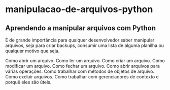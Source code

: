 # manipulacao-de-arquivos-python

## Aprendendo a manipular arquivos com Python 


É de grande importância para qualquer desenvolvedor saber manipular arquivos, seja para criar backups, consumir uma lista de alguma planilha ou qualquer motivo que seja.

Como abrir um arquivo.
Como ler um arquivo.
Como criar um arquivo.
Como modificar um arquivo.
Como fechar um arquivo.
Como abrir arquivos para várias operações.
Como trabalhar com métodos de objetos de arquivo.
Como excluir arquivos.
Como trabalhar com gerenciadores de contexto e porquê eles são úteis.
